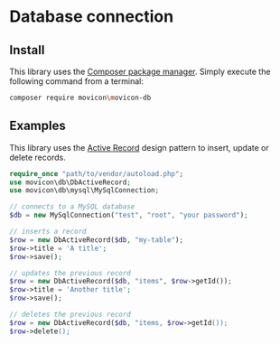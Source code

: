 # Database connection

## Install

This library uses the [Composer package manager](https://getcomposer.org/). Simply execute the following command from a terminal:

```bash
composer require movicon\movicon-db
```

## Examples

This library uses the [Active Record](https://en.wikipedia.org/wiki/Active_record_pattern) design pattern to insert, update or delete records.

```php
require_once "path/to/vendor/autoload.php";
use movicon\db\DbActiveRecord;
use movicon\db\mysql\MySqlConnection;

// connects to a MySQL database
$db = new MySqlConnection("test", "root", "your password");

// inserts a record
$row = new DbActiveRecord($db, "my-table");
$row->title = 'A title';
$row->save();

// updates the previous record
$row = new DbActiveRecord($db, "items", $row->getId());
$row->title = 'Another title';
$row->save();

// deletes the previous record
$row = new DbActiveRecord($db, "items, $row->getId());
$row->delete();
```
